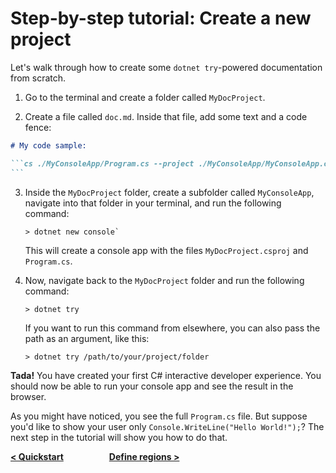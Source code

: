 # Step-by-step tutorial: Create a new project

Let's walk through how to create some `dotnet try`-powered documentation from scratch. 

1. Go to the terminal and create a folder called `MyDocProject`.

2. Create a file called `doc.md`. Inside that file, add some text and a code fence:

````markdown
# My code sample:

```cs ./MyConsoleApp/Program.cs --project ./MyConsoleApp/MyConsoleApp.csproj
```
````

3. Inside the `MyDocProject` folder, create a subfolder called `MyConsoleApp`, navigate into that folder in your terminal, and run the following command:

    ```console
    > dotnet new console`
    ```

    This will create a console app with the files `MyDocProject.csproj` and `Program.cs`.

4. Now, navigate back to the `MyDocProject` folder and run the following command:

    ```console
    > dotnet try
    ```

    If you want to run this command from elsewhere, you can also pass the path as an argument, like this: 
    
    ```console
    > dotnet try /path/to/your/project/folder
    ```

**Tada!** You have created your first C# interactive developer experience. You should now be able to run your console app and see the result in the browser.  

As you might have noticed, you see the full `Program.cs` file. But suppose you'd like to show your user only `Console.WriteLine("Hello World!");`? The next step in the tutorial will show you how to do that.

**[< Quickstart](./QuickStart.md) &nbsp;&nbsp;&nbsp;&nbsp;&nbsp;&nbsp;&nbsp;&nbsp;&nbsp;&nbsp;&nbsp;&nbsp;&nbsp;&nbsp;&nbsp;&nbsp;&nbsp;&nbsp;&nbsp;&nbsp; [ Define regions >](./Regions.md)**
